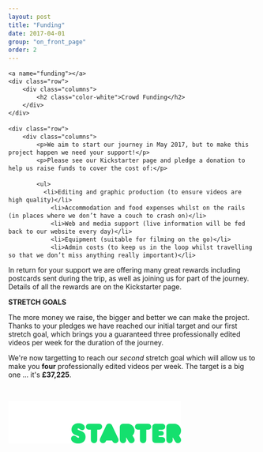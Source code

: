 ```yaml
---
layout: post
title: "Funding"
date: 2017-04-01
group: "on_front_page"
order: 2
---
```


<div class="bgbox darkbluebg lead">

	<a name="funding"></a>
	<div class="row">
		<div class="columns">
			<h2 class="color-white">Crowd Funding</h2>
		</div>
	</div>

	<div class="row">
		<div class="columns">
			<p>We aim to start our journey in May 2017, but to make this project happen we need your support!</p>
			<p>Please see our Kickstarter page and pledge a donation to help us raise funds to cover the cost of:</p>

			<ul>
			  <li>Editing and graphic production (to ensure videos are high quality)</li>
				<li>Accommodation and food expenses whilst on the rails (in places where we don’t have a couch to crash on)</li>
				<li>Web and media support (live information will be fed back to our website every day)</li>
				<li>Equipment (suitable for filming on the go)</li>
				<li>Admin costs (to keep us in the loop whilst travelling so that we don’t miss anything really important)</li>
</ul>
			<p>In return for your support we are offering many great rewards including postcards sent during the trip, as well as  joining us for part of the journey. Details of all the rewards are on the Kickstarter page.</p>
			<p><strong>STRETCH GOALS</strong></p>
			<p>The more money we raise, the bigger and better we can make the project. Thanks to your pledges we have reached our initial target and our first stretch goal, which brings you a guaranteed three professionally edited videos per week for the duration of the journey.</p>
			<p>We're now targetting to reach our <em>second</em> stretch goal which will allow us to make you <strong>four</strong> professionally edited videos per week. The target is a big one ... it's <strong>£37,225</strong>.</p>
			<p><br>
		  </p>
			<p><a href="https://www.kickstarter.com/projects/562621903/all-the-stations" target="new"><img src="/static/images/backus-white.png" class="img-responsive center-block"></a></p>
		</div>
	</div>
</div>
